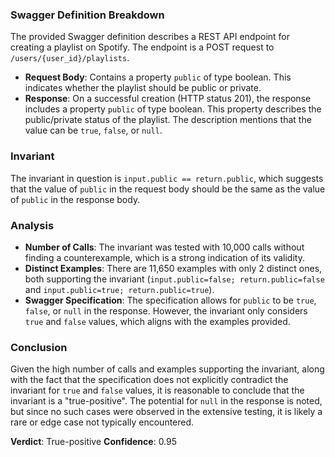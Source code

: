 ### Swagger Definition Breakdown
The provided Swagger definition describes a REST API endpoint for creating a playlist on Spotify. The endpoint is a POST request to `/users/{user_id}/playlists`.

- **Request Body**: Contains a property `public` of type boolean. This indicates whether the playlist should be public or private.
- **Response**: On a successful creation (HTTP status 201), the response includes a property `public` of type boolean. This property describes the public/private status of the playlist. The description mentions that the value can be `true`, `false`, or `null`.

### Invariant
The invariant in question is `input.public == return.public`, which suggests that the value of `public` in the request body should be the same as the value of `public` in the response body.

### Analysis
- **Number of Calls**: The invariant was tested with 10,000 calls without finding a counterexample, which is a strong indication of its validity.
- **Distinct Examples**: There are 11,650 examples with only 2 distinct ones, both supporting the invariant (`input.public=false; return.public=false` and `input.public=true; return.public=true`).
- **Swagger Specification**: The specification allows for `public` to be `true`, `false`, or `null` in the response. However, the invariant only considers `true` and `false` values, which aligns with the examples provided.

### Conclusion
Given the high number of calls and examples supporting the invariant, along with the fact that the specification does not explicitly contradict the invariant for `true` and `false` values, it is reasonable to conclude that the invariant is a "true-positive". The potential for `null` in the response is noted, but since no such cases were observed in the extensive testing, it is likely a rare or edge case not typically encountered.

**Verdict**: True-positive
**Confidence**: 0.95
